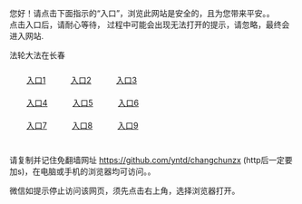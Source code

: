 您好！请点击下面指示的“入口”，浏览此网站是安全的，且为您带来平安。。 <br/>
点击入口后，请耐心等待， 过程中可能会出现无法打开的提示，请忽略，最终会进入网站. </br>

法轮大法在长春<br/>
<div style="padding:10px"><a style="margin:20px" target="_blank" href="https://d30evl0bf6llow.cloudfront.net/2Qpsp?xfxih" id="ccLink1" rel="nofollow">入口1</a> <a target="_blank" style="margin:20px" href="https://d3cpxhkb1a7avw.cloudfront.net/2Qpsp?lwpujafh" id="ccLink2" rel="nofollow">入口2</a> <a style="margin:20px" target="_blank" href="https://dxowu7c7zhywc.cloudfront.net/2Qpsp?hcmbhel" id="ccLink3" rel="nofollow">入口3</a></div>

<div style="padding:10px" ><a style="margin:20px" target="_blank" href="https://d30evl0bf6llow.cloudfront.net/2Qpsp?xfxih" id="ccLink4" rel="nofollow">入口4</a> <a style="margin:20px" href="https://d3cpxhkb1a7avw.cloudfront.net/2Qpsp?lwpujafh" target="_blank" id="ccLink5" rel="nofollow">入口5</a> <a style="margin:20px" href="https://dxowu7c7zhywc.cloudfront.net/2Qpsp?hcmbhel" target="_blank" id="ccLink6" rel="nofollow">入口6</a></div>

<div style="padding:10px"><a style="margin:20px" target="_blank" href="https://d30evl0bf6llow.cloudfront.net/2Qpsp?xfxih" id="ccLink7" rel="nofollow">入口7</a> <a style="margin:20px" href="https://d3cpxhkb1a7avw.cloudfront.net/2Qpsp?lwpujafh" target="_blank" id="ccLink8" rel="nofollow">入口8</a> <a style="margin:20px" target="_blank" href="https://dxowu7c7zhywc.cloudfront.net/2Qpsp?hcmbhel" id="ccLink9" rel="nofollow">入口9</a></div>

<br/>



请复制并记住免翻墙网址 https://github.com/yntd/changchunzx (http后一定要加s)，在电脑或手机的浏览器均可访问。。<br/>

微信如提示停止访问该网页，须先点击右上角，选择浏览器打开。
